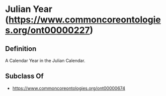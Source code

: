 # Julian Year (https://www.commoncoreontologies.org/ont00000227)

## Definition
A Calendar Year in the Julian Calendar.

## Subclass Of
- https://www.commoncoreontologies.org/ont00000674

